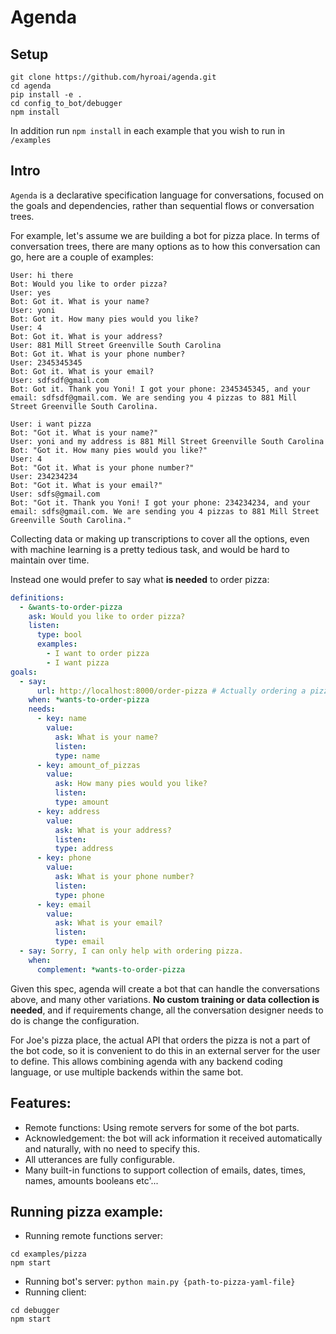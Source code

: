 # Agenda

## Setup

```
git clone https://github.com/hyroai/agenda.git
cd agenda
pip install -e .
cd config_to_bot/debugger
npm install

```
In addition run `npm install` in each example that you wish to run in `/examples`

## Intro

`Agenda` is a declarative specification language for conversations, focused on the goals and dependencies, rather than sequential flows or conversation trees.

For example, let's assume we are building a bot for pizza place. In terms of conversation trees, there are many options as to how this conversation can go, here are a couple of examples:

```
User: hi there
Bot: Would you like to order pizza?
User: yes
Bot: Got it. What is your name?
User: yoni
Bot: Got it. How many pies would you like?
User: 4
Bot: Got it. What is your address?
User: 881 Mill Street Greenville South Carolina
Bot: Got it. What is your phone number?
User: 2345345345
Bot: Got it. What is your email?
User: sdfsdf@gmail.com
Bot: Got it. Thank you Yoni! I got your phone: 2345345345, and your email: sdfsdf@gmail.com. We are sending you 4 pizzas to 881 Mill Street Greenville South Carolina.
```

```
User: i want pizza
Bot: "Got it. What is your name?"
User: yoni and my address is 881 Mill Street Greenville South Carolina
Bot: "Got it. How many pies would you like?"
User: 4
Bot: "Got it. What is your phone number?"
User: 234234234
Bot: "Got it. What is your email?"
User: sdfs@gmail.com
Bot: "Got it. Thank you Yoni! I got your phone: 234234234, and your email: sdfs@gmail.com. We are sending you 4 pizzas to 881 Mill Street Greenville South Carolina."
```

Collecting data or making up transcriptions to cover all the options, even with machine learning is a pretty tedious task, and would be hard to maintain over time.

Instead one would prefer to say what **is needed** to order pizza:

```yaml
definitions:
  - &wants-to-order-pizza
    ask: Would you like to order pizza?
    listen:
      type: bool
      examples:
        - I want to order pizza
        - I want pizza
goals:
  - say:
      url: http://localhost:8000/order-pizza # Actually ordering a pizza and sending back a confirmation will happen through an external API!
    when: *wants-to-order-pizza
    needs:
      - key: name
        value:
          ask: What is your name?
          listen:
          type: name
      - key: amount_of_pizzas
        value:
          ask: How many pies would you like?
          listen:
          type: amount
      - key: address
        value:
          ask: What is your address?
          listen:
          type: address
      - key: phone
        value:
          ask: What is your phone number?
          listen:
          type: phone
      - key: email
        value:
          ask: What is your email?
          listen:
          type: email
  - say: Sorry, I can only help with ordering pizza.
    when:
      complement: *wants-to-order-pizza
```

Given this spec, agenda will create a bot that can handle the conversations above, and many other variations. **No custom training or data collection is needed**, and if requirements change, all the conversation designer needs to do is change the configuration.

For Joe's pizza place, the actual API that orders the pizza is not a part of the bot code, so it is convenient to do this in an external server for the user to define. This allows combining agenda with any backend coding language, or use multiple backends within the same bot.

## Features:

- Remote functions: Using remote servers for some of the bot parts.
- Acknowledgement: the bot will ack information it received automatically and naturally, with no need to specify this.
- All utterances are fully configurable.
- Many built-in functions to support collection of emails, dates, times, names, amounts booleans etc'...

## Running pizza example:

- Running remote functions server:

```
cd examples/pizza
npm start
```

- Running bot's server: `python main.py {path-to-pizza-yaml-file}`
- Running client:

```
cd debugger
npm start
```
